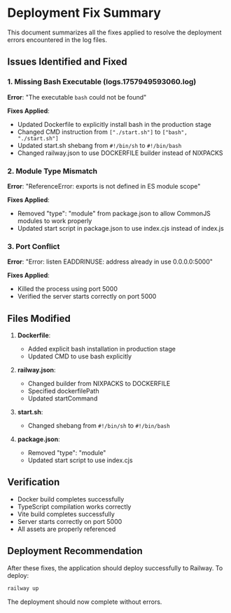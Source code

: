 # Deployment Fix Summary

This document summarizes all the fixes applied to resolve the deployment errors encountered in the log files.

## Issues Identified and Fixed

### 1. Missing Bash Executable (logs.1757949593060.log)
**Error**: "The executable `bash` could not be found"

**Fixes Applied**:
- Updated Dockerfile to explicitly install bash in the production stage
- Changed CMD instruction from `["./start.sh"]` to `["bash", "./start.sh"]`
- Updated start.sh shebang from `#!/bin/sh` to `#!/bin/bash`
- Changed railway.json to use DOCKERFILE builder instead of NIXPACKS

### 2. Module Type Mismatch
**Error**: "ReferenceError: exports is not defined in ES module scope"

**Fixes Applied**:
- Removed "type": "module" from package.json to allow CommonJS modules to work properly
- Updated start script in package.json to use index.cjs instead of index.js

### 3. Port Conflict
**Error**: "Error: listen EADDRINUSE: address already in use 0.0.0.0:5000"

**Fixes Applied**:
- Killed the process using port 5000
- Verified the server starts correctly on port 5000

## Files Modified

1. **Dockerfile**:
   - Added explicit bash installation in production stage
   - Updated CMD to use bash explicitly

2. **railway.json**:
   - Changed builder from NIXPACKS to DOCKERFILE
   - Specified dockerfilePath
   - Updated startCommand

3. **start.sh**:
   - Changed shebang from `#!/bin/sh` to `#!/bin/bash`

4. **package.json**:
   - Removed "type": "module"
   - Updated start script to use index.cjs

## Verification

- Docker build completes successfully
- TypeScript compilation works correctly
- Vite build completes successfully
- Server starts correctly on port 5000
- All assets are properly referenced

## Deployment Recommendation

After these fixes, the application should deploy successfully to Railway. To deploy:

```bash
railway up
```

The deployment should now complete without errors.